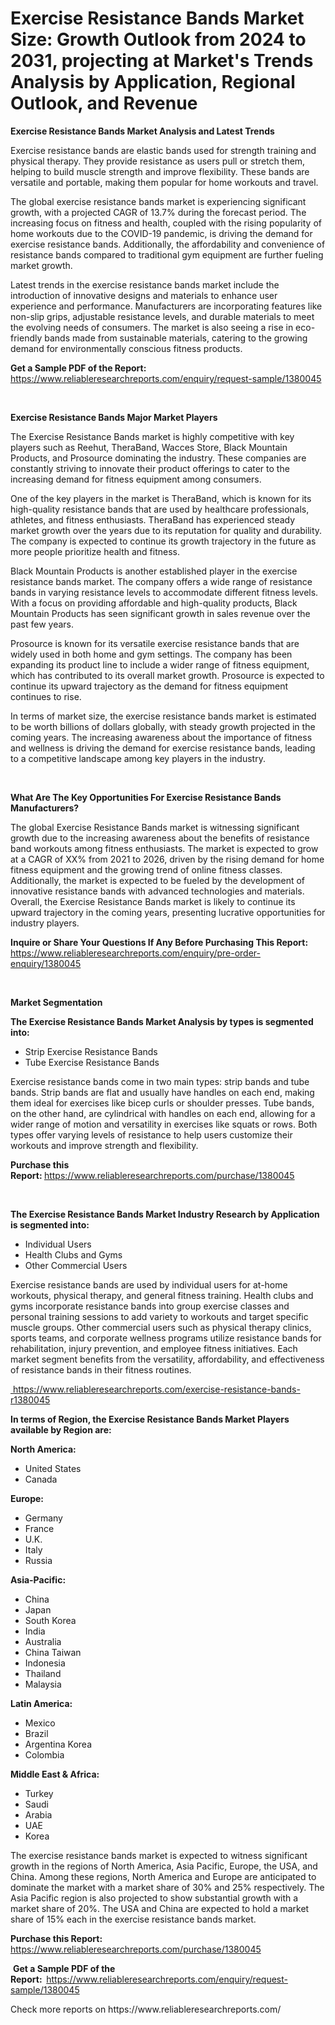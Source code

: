 <p><h1>Exercise Resistance Bands Market Size: Growth Outlook from 2024 to 2031, projecting at Market's Trends Analysis by Application, Regional Outlook, and Revenue</h1></p><p><strong>Exercise Resistance Bands Market Analysis and Latest Trends</strong></p>
<p><p>Exercise resistance bands are elastic bands used for strength training and physical therapy. They provide resistance as users pull or stretch them, helping to build muscle strength and improve flexibility. These bands are versatile and portable, making them popular for home workouts and travel.</p><p>The global exercise resistance bands market is experiencing significant growth, with a projected CAGR of 13.7% during the forecast period. The increasing focus on fitness and health, coupled with the rising popularity of home workouts due to the COVID-19 pandemic, is driving the demand for exercise resistance bands. Additionally, the affordability and convenience of resistance bands compared to traditional gym equipment are further fueling market growth.</p><p>Latest trends in the exercise resistance bands market include the introduction of innovative designs and materials to enhance user experience and performance. Manufacturers are incorporating features like non-slip grips, adjustable resistance levels, and durable materials to meet the evolving needs of consumers. The market is also seeing a rise in eco-friendly bands made from sustainable materials, catering to the growing demand for environmentally conscious fitness products.</p></p>
<p><strong>Get a Sample PDF of the Report:&nbsp;</strong> <a href="https://www.reliableresearchreports.com/enquiry/request-sample/1380045">https://www.reliableresearchreports.com/enquiry/request-sample/1380045</a></p>
<p>&nbsp;</p>
<p><strong>Exercise Resistance Bands Major Market Players</strong></p>
<p><p>The Exercise Resistance Bands market is highly competitive with key players such as Reehut, TheraBand, Wacces Store, Black Mountain Products, and Prosource dominating the industry. These companies are constantly striving to innovate their product offerings to cater to the increasing demand for fitness equipment among consumers.</p><p>One of the key players in the market is TheraBand, which is known for its high-quality resistance bands that are used by healthcare professionals, athletes, and fitness enthusiasts. TheraBand has experienced steady market growth over the years due to its reputation for quality and durability. The company is expected to continue its growth trajectory in the future as more people prioritize health and fitness.</p><p>Black Mountain Products is another established player in the exercise resistance bands market. The company offers a wide range of resistance bands in varying resistance levels to accommodate different fitness levels. With a focus on providing affordable and high-quality products, Black Mountain Products has seen significant growth in sales revenue over the past few years.</p><p>Prosource is known for its versatile exercise resistance bands that are widely used in both home and gym settings. The company has been expanding its product line to include a wider range of fitness equipment, which has contributed to its overall market growth. Prosource is expected to continue its upward trajectory as the demand for fitness equipment continues to rise.</p><p>In terms of market size, the exercise resistance bands market is estimated to be worth billions of dollars globally, with steady growth projected in the coming years. The increasing awareness about the importance of fitness and wellness is driving the demand for exercise resistance bands, leading to a competitive landscape among key players in the industry.</p></p>
<p>&nbsp;</p>
<p><strong>What Are The Key Opportunities For Exercise Resistance Bands Manufacturers?</strong></p>
<p><p>The global Exercise Resistance Bands market is witnessing significant growth due to the increasing awareness about the benefits of resistance band workouts among fitness enthusiasts. The market is expected to grow at a CAGR of XX% from 2021 to 2026, driven by the rising demand for home fitness equipment and the growing trend of online fitness classes. Additionally, the market is expected to be fueled by the development of innovative resistance bands with advanced technologies and materials. Overall, the Exercise Resistance Bands market is likely to continue its upward trajectory in the coming years, presenting lucrative opportunities for industry players.</p></p>
<p><strong>Inquire or Share Your Questions If Any Before Purchasing This Report:</strong> <a href="https://www.reliableresearchreports.com/enquiry/pre-order-enquiry/1380045">https://www.reliableresearchreports.com/enquiry/pre-order-enquiry/1380045</a></p>
<p>&nbsp;</p>
<p><strong>Market Segmentation</strong></p>
<p><strong>The Exercise Resistance Bands Market Analysis by types is segmented into:</strong></p>
<p><ul><li>Strip Exercise Resistance Bands</li><li>Tube Exercise Resistance Bands</li></ul></p>
<p><p>Exercise resistance bands come in two main types: strip bands and tube bands. Strip bands are flat and usually have handles on each end, making them ideal for exercises like bicep curls or shoulder presses. Tube bands, on the other hand, are cylindrical with handles on each end, allowing for a wider range of motion and versatility in exercises like squats or rows. Both types offer varying levels of resistance to help users customize their workouts and improve strength and flexibility.</p></p>
<p><strong>Purchase this Report:&nbsp;</strong><a href="https://www.reliableresearchreports.com/purchase/1380045">https://www.reliableresearchreports.com/purchase/1380045</a></p>
<p>&nbsp;</p>
<p><strong>The Exercise Resistance Bands Market Industry Research by Application is segmented into:</strong></p>
<p><ul><li>Individual Users</li><li>Health Clubs and Gyms</li><li>Other Commercial Users</li></ul></p>
<p><p>Exercise resistance bands are used by individual users for at-home workouts, physical therapy, and general fitness training. Health clubs and gyms incorporate resistance bands into group exercise classes and personal training sessions to add variety to workouts and target specific muscle groups. Other commercial users such as physical therapy clinics, sports teams, and corporate wellness programs utilize resistance bands for rehabilitation, injury prevention, and employee fitness initiatives. Each market segment benefits from the versatility, affordability, and effectiveness of resistance bands in their fitness routines.</p></p>
<p><a href="https://www.reliableresearchreports.com/exercise-resistance-bands-r1380045">&nbsp;https://www.reliableresearchreports.com/exercise-resistance-bands-r1380045</a></p>
<p><strong>In terms of Region, the Exercise Resistance Bands Market Players available by Region are:</strong></p>
<p>
    <p> <strong> North America: </strong>
        <ul>
            <li>United States</li>
            <li>Canada</li>
        </ul>
        </p> 
    <p> <strong> Europe: </strong>
        <ul>
            <li>Germany</li>
            <li>France</li>
            <li>U.K.</li>
            <li>Italy</li>
            <li>Russia</li>
        </ul>
        </p> 
    <p> <strong> Asia-Pacific: </strong>
        <ul>
            <li>China</li>
            <li>Japan</li>
            <li>South Korea</li>
            <li>India</li>
            <li>Australia</li>
            <li>China Taiwan</li>
            <li>Indonesia</li>
            <li>Thailand</li>
            <li>Malaysia</li>
        </ul>
        </p> 
    <p> <strong> Latin America: </strong>
        <ul>
            <li>Mexico</li>
            <li>Brazil</li>
            <li>Argentina Korea</li>
            <li>Colombia</li>
        </ul>
        </p> 
    <p> <strong> Middle East & Africa: </strong>
        <ul>
            <li>Turkey</li>
            <li>Saudi</li>
            <li>Arabia</li>
            <li>UAE</li>
            <li>Korea</li>
        </ul>
    </p>
    </p>
<p><p>The exercise resistance bands market is expected to witness significant growth in the regions of North America, Asia Pacific, Europe, the USA, and China. Among these regions, North America and Europe are anticipated to dominate the market with a market share of 30% and 25% respectively. The Asia Pacific region is also projected to show substantial growth with a market share of 20%. The USA and China are expected to hold a market share of 15% each in the exercise resistance bands market.</p></p>
<p><strong>Purchase this Report: </strong><a href="https://www.reliableresearchreports.com/purchase/1380045">https://www.reliableresearchreports.com/purchase/1380045</a></p>
<p>&nbsp;<strong>Get a Sample PDF of the Report:&nbsp;&nbsp;</strong><a href="https://www.reliableresearchreports.com/enquiry/request-sample/1380045">https://www.reliableresearchreports.com/enquiry/request-sample/1380045</a></p>
<p><strong></strong></p>
<p>Check more reports on https://www.reliableresearchreports.com/</p>
